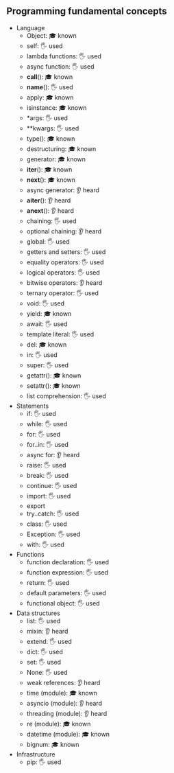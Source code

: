 ## Programming fundamental concepts

- Language
  - Object: 🎓 known
  - self: 🖐️ used
  - lambda functions: 🖐️ used
  - async function: 🖐️ used
  - __call__(): 🎓 known
  - __name__(): 🖐️ used
  - apply: 🎓 known
  - isinstance: 🎓 known
  - *args: 🖐️ used
  - **kwargs: 🖐️ used
  - type(): 🎓 known
  - destructuring: 🎓 known
  - generator: 🎓 known
  - __iter__(): 🎓 known
  - __next__(): 🎓 known
  - async generator: 👂 heard
  - __aiter__(): 👂 heard
  - __anext__(): 👂 heard
  - chaining: 🖐️ used
  - optional chaining: 👂 heard
  - global: 🖐️ used
  - getters and setters: 🖐️ used
  - equality operators: 🖐️ used
  - logical operators: 🖐️ used
  - bitwise operators: 👂 heard
  - ternary operator: 🖐️ used
  - void: 🖐️ used
  - yield: 🎓 known
  - await: 🖐️ used
  - template literal: 🖐️ used
  - del: 🎓 known
  - in: 🖐️ used
  - super: 🖐️ used
  - getattr(): 🎓 known
  - setattr(): 🎓 known
  - list comprehension: 🖐️ used
- Statements
  - if: 🖐️ used
  - while: 🖐️ used
  - for: 🖐️ used
  - for..in: 🖐️ used
  - async for: 👂 heard
  - raise: 🖐️ used
  - break: 🖐️ used
  - continue: 🖐️ used
  - import: 🖐️ used
  - export
  - try..catch: 🖐️ used
  - class: 🖐️ used
  - Exception: 🖐️ used
  - with: 🖐️ used
- Functions
  - function declaration: 🖐️ used
  - function expression: 🖐️ used
  - return: 🖐️ used
  - default parameters: 🖐️ used
  - functional object: 🖐️ used
- Data structures
  - list: 🖐️ used
  - mixin: 👂 heard
  - extend: 🖐️ used
  - dict: 🖐️ used
  - set: 🖐️ used
  - None: 🖐️ used
  - weak references: 👂 heard
  - time (module): 🎓 known
  - asyncio (module): 👂 heard
  - threading (module): 👂 heard
  - re (module): 🎓 known
  - datetime (module): 🎓 known
  - bignum: 🎓 known
- Infrastructure
  - pip: 🖐️ used
